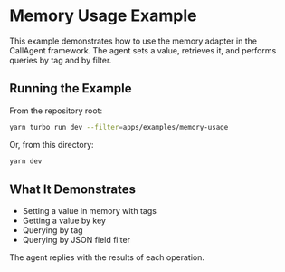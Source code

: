 # Memory Usage Example

This example demonstrates how to use the memory adapter in the CallAgent framework. The agent sets a value, retrieves it, and performs queries by tag and by filter.

## Running the Example

From the repository root:

```bash
yarn turbo run dev --filter=apps/examples/memory-usage
```

Or, from this directory:

```bash
yarn dev
```

## What It Demonstrates
- Setting a value in memory with tags
- Getting a value by key
- Querying by tag
- Querying by JSON field filter

The agent replies with the results of each operation. 